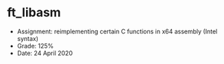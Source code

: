 # ft_libasm

- Assignment: reimplementing certain C functions in x64 assembly (Intel syntax)
- Grade: 125%
- Date: 24 April 2020
